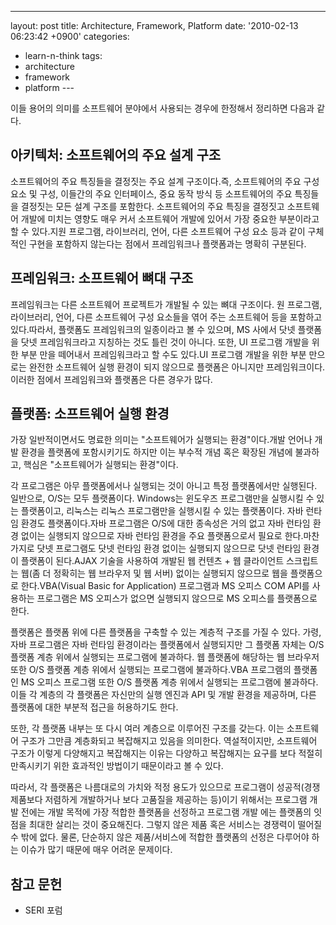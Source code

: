 ---
layout: post
title: Architecture, Framework, Platform
date: '2010-02-13 06:23:42 +0900'
categories:
- learn-n-think
tags:
- architecture
- framework
- platform
--- 

이들 용어의 의미를 소프트웨어 분야에서 사용되는 경우에 한정해서 정리하면 다음과 같다.

## 아키텍처: 소프트웨어의 주요 설계 구조

소프트웨어의 주요 특징들을 결정짓는 주요 설계 구조이다.즉, 소프트웨어의 주요 구성 요소 및 구성, 이들간의 주요 인터페이스, 중요 동작 방식 등 소프트웨어의 주요 특징들을 결정짓는 모든 설계 구조를 포함한다. 소프트웨어의 주요 특징을 결정짓고 소프트웨어 개발에 미치는 영향도 매우 커서 소프트웨어 개발에 있어서 가장 중요한 부분이라고 할 수 있다.지원 프로그램, 라이브러리, 언어, 다른 소프트웨어 구성 요소 등과 같이 구체적인 구현을 포함하지 않는다는 점에서 프레임워크나 플랫폼과는 명확히 구분된다.

## 프레임워크: 소프트웨어 뼈대 구조

프레임워크는 다른 소프트웨어 프로젝트가 개발될 수 있는 뼈대 구조이다. 원 프로그램, 라이브러리, 언어, 다른 소프트웨어 구성 요소들을 엮어 주는 소프트웨어 등을 포함하고 있다.따라서, 플랫폼도 프레임워크의 일종이라고 볼 수 있으며, MS 사에서 닷넷 플랫폼을 닷넷 프레임워크라고 지칭하는 것도 틀린 것이 아니다. 또한, UI 프로그램 개발을 위한 부분 만을 떼어내서 프레임워크라고 할 수도 있다.UI 프로그램 개발을 위한 부분 만으로는 완전한 소프트웨어 실행 환경이 되지 않으므로 플랫폼은 아니지만 프레임워크이다. 이러한 점에서 프레임워크와 플랫폼은 다른 경우가 많다.

## 플랫폼: 소프트웨어 실행 환경

가장 일반적이면서도 명료한 의미는 "소프트웨어가 실행되는 환경"이다.개발 언어나 개발 환경을 플랫폼에 포함시키기도 하지만 이는 부수적 개념 혹은 확장된 개념에 불과하고, 핵심은 "소프트웨어가 실행되는 환경"이다.

각 프로그램은 아무 플랫폼에서나 실행되는 것이 아니고 특정 플랫폼에서만 실행된다. 일반으로, O/S는 모두 플랫폼이다. Windows는 윈도우즈 프로그램만을 실행시킬 수 있는 플랫폼이고, 리눅스는 리눅스 프로그램만을 실행시킬 수 있는 플랫폼이다. 자바 런타임 환경도 플랫폼이다.자바 프로그램은 O/S에 대한 종속성은 거의 없고 자바 런타임 환경 없이는 실행되지 않으므로 자바 런타임 환경을 주요 플랫폼으로서 필요로 한다.마찬가지로 닷넷 프로그램도 닷넷 런타임 환경 없이는 실행되지 않으므로 닷넷 런타임 환경이 플랫폼이 된다.AJAX 기술을 사용하여 개발된 웹 컨텐츠 + 웹 클라이언트 스크립트는 웹(좀 더 정확히는 웹 브라우저 및 웹 서버) 없이는 실행되지 않으므로 웹을 플랫폼으로 한다.VBA(Visual Basic for Application) 프로그램과 MS 오피스 COM API를 사용하는 프로그램은 MS 오피스가 없으면 실행되지 않으므로 MS 오피스를 플랫폼으로 한다.

플랫폼은 플랫폼 위에 다른 플랫폼을 구축할 수 있는 계층적 구조를 가질 수 있다. 가령, 자바 프로그램은 자바 런타임 환경이라는 플랫폼에서 실행되지만 그 플랫폼 자체는 O/S 플랫폼 계층 위에서 실행되는 프로그램에 불과하다. 웹 플랫폼에 해당하는 웹 브라우저 또한 O/S 플랫폼 계층 위에서 실행되는 프로그램에 불과하다.VBA 프로그램의 플랫폼인 MS 오피스 프로그램 또한 O/S 플랫폼 계층 위에서 실행되는 프로그램에 불과하다.이들 각 계층의 각 플랫폼은 자신만의 실행 엔진과 API 및 개발 환경을 제공하며, 다른 플랫폼에 대한 부분적 접근을 허용하기도 한다.

또한, 각 플랫폼 내부는 또 다시 여러 계층으로 이루어진 구조를 갖는다. 이는 소프트웨어 구조가 그만큼 계층화되고 복잡해지고 있음을 의미한다. 역설적이지만, 소프트웨어 구조가 이렇게 다양해지고 복잡해지는 이유는 다양하고 복잡해지는 요구를 보다 적절히 만족시키기 위한 효과적인 방법이기 때문이라고 볼 수 있다.

따라서, 각 플랫폼은 나름대로의 가치와 적정 용도가 있으므로 프로그램이 성공적(경쟁 제품보다 저렴하게 개발하거나 보다 고품질을 제공하는 등)이기 위해서는 프로그램 개발 전에는 개발 목적에 가장 적합한 플랫폼을 선정하고 프로그램 개발 에는 플랫폼의 잇점을 최대한 살리는 것이 중요해진다. 그렇지 않은 제품 혹은 서비스는 경쟁력이 떨어질 수 밖에 없다. 물론, 단순하지 않은 제품/서비스에 적합한 플랫폼의 선정은 다루어야 하는 이슈가 많기 때문에 매우 어려운 문제이다.

## 참고 문헌

- SERI 포럼
